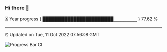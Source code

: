 ### Hi there 👋

⏳ Year progress { ███████████████████████▁▁▁▁▁▁▁ } 77.62 %

---

⏰ Updated on Tue, 11 Oct 2022 07:56:08 GMT

![Progress Bar CI](https://github.com/liununu/liununu/workflows/Progress%20Bar%20CI/badge.svg)
